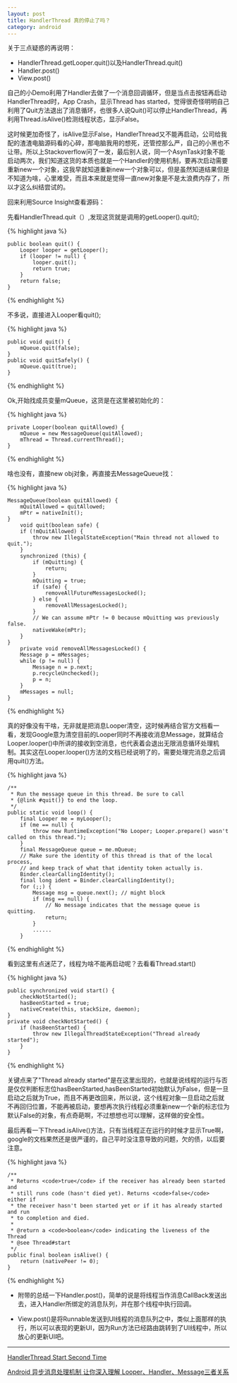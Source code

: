 ```yaml
---
layout: post
title: HandlerThread 真的停止了吗？
category: android
---
```


关于三点疑惑的再说明：

* HandlerThread.getLooper.quit()以及HandlerThread.quit()             
* Handler.post()                        
* View.post()                  

自己的小Demo利用了Handler去做了一个消息回调循环，但是当点击按钮再启动HandlerThread时，App Crash，显示Thread has started，觉得很奇怪明明自己利用了Quit方法退出了消息循环，也很多人说Quit()可以停止HandlerThread，再利用Thread.isAlive()检测线程状态，显示False。

这时候更加奇怪了，isAlive显示False，HandlerThread又不能再启动，公司给我配的渣渣电脑源码看的心碎，那电脑我用的想死，还管控那么严，自己的小黑也不让带。所以上Stackoverflow问了一发，最后别人说，同一个AsynTask对象不能启动两次，我们知道这货的本质也就是一个Handler的使用机制，要再次启动需要重新new一个对象，这我早就知道重新new一个对象可以，但是虽然知道结果但是不知道为啥，心里难受，而且本来就是觉得一直new对象是不是太浪费内存了，所以才这么纠结尝试的。

回来利用Source Insight查看源码：

先看HandlerThread.quit（）,发现这货就是调用的getLooper().quit();

{%  highlight java  %}

    public boolean quit() {
        Looper looper = getLooper();
        if (looper != null) {
            looper.quit();
            return true;
        }
        return false;
    }

{% endhighlight %}

不多说，直接进入Looper看quit();

{%  highlight java  %}

    public void quit() {
        mQueue.quit(false);
    }
    public void quitSafely() {
        mQueue.quit(true);
    }

{% endhighlight %}

Ok,开始找成员变量mQueue，这货是在这里被初始化的：

{%  highlight java  %}

    private Looper(boolean quitAllowed) {
        mQueue = new MessageQueue(quitAllowed);
        mThread = Thread.currentThread();
    }

{% endhighlight %}

啥也没有，直接new obj对象，再直接去MessageQueue找：

{%  highlight java  %}

    MessageQueue(boolean quitAllowed) {
        mQuitAllowed = quitAllowed;
        mPtr = nativeInit();
    }
        void quit(boolean safe) {
        if (!mQuitAllowed) {
            throw new IllegalStateException("Main thread not allowed to quit.");
        }
        synchronized (this) {
            if (mQuitting) {
                return;
            }
            mQuitting = true;
            if (safe) {
                removeAllFutureMessagesLocked();
            } else {
                removeAllMessagesLocked();
            }
            // We can assume mPtr != 0 because mQuitting was previously false.
            nativeWake(mPtr);
        }
    }
        private void removeAllMessagesLocked() {
        Message p = mMessages;
        while (p != null) {
            Message n = p.next;
            p.recycleUnchecked();
            p = n;
        }
        mMessages = null;
    }

{% endhighlight %}

真的好像没有干啥，无非就是把消息Looper清空，这时候再结合官方文档看一看，发现Google意为清空目前的Looper同时不再接收消息Message，就算结合Looper.looper()中所讲的接收到空消息，也代表着会退出无限消息循环处理机制。其实这在Looper.looper()方法的文档已经说明了的，需要处理完消息之后调用quit()方法。

{%  highlight java  %}

    /**
     * Run the message queue in this thread. Be sure to call
     * {@link #quit()} to end the loop.
     */
    public static void loop() {
        final Looper me = myLooper();
        if (me == null) {
            throw new RuntimeException("No Looper; Looper.prepare() wasn't called on this thread.");
        }
        final MessageQueue queue = me.mQueue;
        // Make sure the identity of this thread is that of the local process,
        // and keep track of what that identity token actually is.
        Binder.clearCallingIdentity();
        final long ident = Binder.clearCallingIdentity();
        for (;;) {
            Message msg = queue.next(); // might block
            if (msg == null) {
                // No message indicates that the message queue is quitting.
                return;
            }
            ......
        }

{% endhighlight %}

看到这里有点迷茫了，线程为啥不能再启动呢？去看看Thread.start()

{%  highlight java  %}

    public synchronized void start() {
        checkNotStarted();
        hasBeenStarted = true;
        nativeCreate(this, stackSize, daemon);
    }
    private void checkNotStarted() {
        if (hasBeenStarted) {
            throw new IllegalThreadStateException("Thread already started");
        }
    }

{% endhighlight %}

关键点来了"Thread already started"是在这里出现的，也就是说线程的运行与否是仅仅判断标志位hasBeenStarted,hasBeenStarted初始默认为False，但是一旦启动之后就为True，而且不再更改回来，所以说，这个线程对象一旦启动之后就不再回归位置，不能再被启动，要想再次执行线程必须重新new一个新的标志位为默认False的对象，有点奇葩啊，不过想想也可以理解，这样做的安全性。

最后再看一下Thread.isAlive()方法，只有当线程正在运行的时候才显示True啊，google的文档果然还是很严谨的，自己平时没注意导致的问题，欠的债，以后要注意。

{%  highlight java  %}

    /**
     * Returns <code>true</code> if the receiver has already been started and
     * still runs code (hasn't died yet). Returns <code>false</code> either if
     * the receiver hasn't been started yet or if it has already started and run
     * to completion and died.
     *
     * @return a <code>boolean</code> indicating the liveness of the Thread
     * @see Thread#start
     */
    public final boolean isAlive() {
        return (nativePeer != 0);
    }

{% endhighlight %}



* 附带的总结一下Handler.post()，简单的说是将线程当作消息CallBack发送出去，进入Handler所绑定的消息队列，并在那个线程中执行回调。

* View.post()是将Runnable发送到UI线程的消息队列之中，类似上面那样的执行，所以可以表现的更新UI，因为Run方法已经路由跳转到了UI线程中，所以放心的更新UI吧。




---
[HandlerThread Start Second Time](http://stackoverflow.com/questions/31833963/got-illegalthreadstateexception-when-invoking-handlerthread-start-second-time/31835834#31835834)

[Android 异步消息处理机制 让你深入理解 Looper、Handler、Message三者关系](http://blog.csdn.net/lmj623565791/article/details/38377229)

